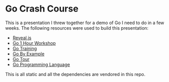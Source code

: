 # Go Crash Course

This is a presentation I threw together for a demo of Go I need to do in a few weeks. The following resources were used to build this presentation:

- [Reveal.js](http://lab.hakim.se/reveal-js/)
- [Go 1 Hour Workshop](https://github.com/corylanou/go-1-hour-boot-camp/)
- [Go Training](https://github.com/ardanlabs/gotraining)
- [Go By Example](https://gobyexample.com/)
- [Go Tour](https://tour.golang.org/welcome/1)
- [Go Programming Language](http://www.gopl.io/)

This is all static and all the dependencies are vendored in this repo.
